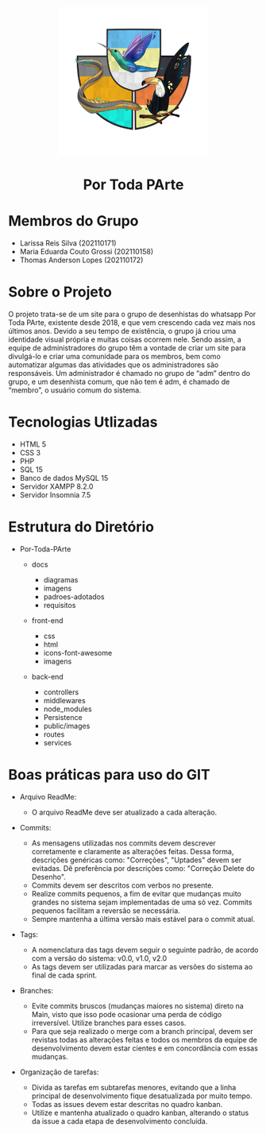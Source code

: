 <p align="center">
    <img src="https://raw.githubusercontent.com/thomas-lp/Por-Toda-PArte/main/Docs/Imagens/Logo.png?token=GHSAT0AAAAAAB4CSWFI3WXZNR7RYEJRVVQ4Y7XRFMA" alt="Logo" width="300" height="300">
</p>

<h1 align="center"> Por Toda PArte </h1>
   
# Membros do Grupo

- Larissa Reis Silva (202110171)
- Maria Eduarda Couto Grossi (202110158)
- Thomas Anderson Lopes (202110172)

# Sobre o Projeto

O projeto trata-se de um site para o grupo de desenhistas do whatsapp Por Toda PArte, existente desde 2018, e que vem crescendo cada vez mais nos últimos anos. Devido a seu tempo de existência, o grupo já criou uma identidade visual própria e muitas coisas ocorrem nele. Sendo assim, a equipe de administradores do grupo têm a vontade de criar um site para divulgá-lo e criar uma comunidade para os membros, bem como automatizar algumas das atividades que os administradores são responsáveis. Um administrador é chamado no grupo de “adm” dentro do grupo, e um desenhista comum, que não tem é adm, é chamado de “membro”, o usuário comum do sistema.


# Tecnologias Utlizadas

- HTML 5
- CSS 3
- PHP 
- SQL 15
- Banco de dados MySQL 15
- Servidor XAMPP 8.2.0
- Servidor Insomnia 7.5


# Estrutura do Diretório

- Por-Toda-PArte
    - docs
        - diagramas
        - imagens
        - padroes-adotados
        - requisitos

    - front-end
        - css
        - html
        - icons-font-awesome
        - imagens

    - back-end
        - controllers
        - middlewares
        - node_modules
        - Persistence
        - public/images
        - routes
        - services
        
 # Boas práticas para uso do GIT
- Arquivo ReadMe:

    - O arquivo ReadMe deve ser atualizado a cada alteração.

- Commits:
    - As mensagens utilizadas nos commits devem descrever corretamente e claramente as alterações feitas. Dessa forma, descrições genéricas como: "Correções", "Uptades" devem ser evitadas. Dê preferência por descrições como: "Correção Delete do Desenho". 
    - Commits devem ser descritos com verbos no presente.
    - Realize commits pequenos, a fim de evitar que mudanças muito grandes no sistema sejam implementadas de uma só vez. Commits pequenos facilitam a reversão se necessária.
    - Sempre mantenha a última versão mais estável para o commit atual.

- Tags:
    - A nomenclatura das tags devem seguir o seguinte padrão, de acordo com a versão do sistema: v0.0, v1.0, v2.0
    - As tags devem ser utilizadas para marcar as versões do sistema ao final de cada sprint.

- Branches:
    - Evite commits bruscos (mudanças maiores no sistema) direto na Main, visto que isso pode ocasionar uma perda de código irreversível. Utilize branches para esses casos.
    - Para que seja realizado o merge com a branch principal, devem ser revistas todas as alterações feitas e todos os membros da equipe de desenvolvimento devem estar cientes e em concordância com essas mudanças.

- Organização de tarefas:
    - Divida as tarefas em subtarefas menores, evitando que a linha principal de desenvolvimento fique desatualizada por muito tempo.
    - Todas as issues devem estar descritas no quadro kanban.
    - Utilize e mantenha atualizado o quadro kanban, alterando o status da issue a cada etapa de desenvolvimento concluída.
